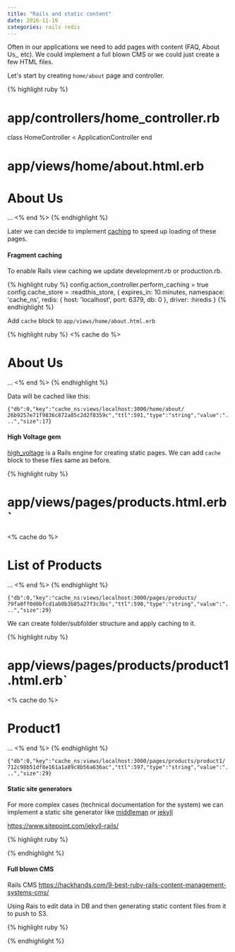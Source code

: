 ```yaml
---
title: "Rails and static content"
date: 2016-11-19
categories: rails redis
---
```


Often in our applications we need to add pages with content (FAQ, About Us,, etc).  We could implement a full blown CMS or we could just create a few HTML files.  

Let's start by creating `home/about` page and controller.  

{% highlight ruby %}
# app/controllers/home_controller.rb
class HomeController < ApplicationController
end
# app/views/home/about.html.erb
<h1>About Us</h1>
...
<% end %>
{% endhighlight %}

Later we can decide to implement [caching](http://guides.rubyonrails.org/caching_with_rails.html#fragment-caching) to speed up loading of these pages.  

#### Fragment caching

To enable Rails view caching we update development.rb or production.rb.

{% highlight ruby %}
config.action_controller.perform_caching = true
config.cache_store = :readthis_store, { expires_in: 10.minutes, namespace: 
'cache_ns', redis: { host: 'localhost', port: 6379, db: 0 }, driver: :hiredis }
{% endhighlight %}

Add `cache` block to `app/views/home/about.html.erb`

{% highlight ruby %}
<% cache do %>
  <h1>About Us</h1>
  ...
<% end %>
{% endhighlight %}

Data will be cached like this:

`{"db":0,"key":"cache_ns:views/localhost:3000/home/about/
26b9257e71f9836c872a85c2d2f8359c","ttl":591,"type":"string","value":"...","size":17}`

#### High Voltage gem

[high_voltage](https://github.com/thoughtbot/high_voltage) is a Rails engine for creating static pages.  We can add `cache` block to these files same as before.

{% highlight ruby %}
# app/views/pages/products.html.erb`
<% cache do %>
  <h1>List of Products</h1>
  ...
<% end %>
{% endhighlight %}

`{"db":0,"key":"cache_ns:views/localhost:3000/pages/products/
79fa0ff0d0bfcd1ab0b3b85a27f3c3bc","ttl":590,"type":"string","value":"...","size":29}`

We can create folder/subfolder structure and apply caching to it.  

{% highlight ruby %}
# app/views/pages/products/product1.html.erb`
<% cache do %>
  <h1>Product1</h1>
  ...
<% end %>
{% endhighlight %}

`{"db":0,"key":"cache_ns:views/localhost:3000/pages/products/product1/
712c98b51df8e161a1a89c8b56a636ac","ttl":597,"type":"string","value":"...","size":29}`



#### Static site generators

For more complex cases (technical documentation for the system) we can implement a static site generator like [middleman](https://middlemanapp.com/) or [jekyll](https://jekyllrb.com/)


https://www.sitepoint.com/jekyll-rails/


{% highlight ruby %}

{% endhighlight %}





#### Full blown CMS


Rails CMS https://hackhands.com/9-best-ruby-rails-content-management-systems-cms/

Using Rais to edit data in DB and then generating static content files from it to push to S3.  


{% highlight ruby %}

{% endhighlight %}



